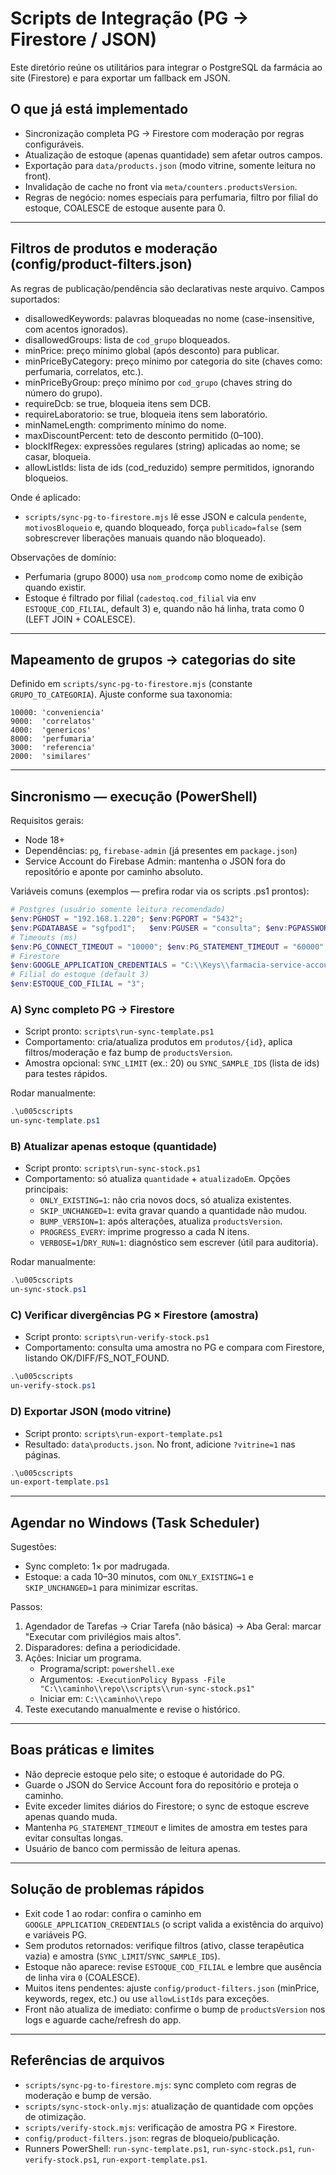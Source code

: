 # Scripts de Integração (PG → Firestore / JSON)

Este diretório reúne os utilitários para integrar o PostgreSQL da farmácia ao site (Firestore) e para exportar um fallback em JSON.

## O que já está implementado
- Sincronização completa PG → Firestore com moderação por regras configuráveis.
- Atualização de estoque (apenas quantidade) sem afetar outros campos.
- Exportação para `data/products.json` (modo vitrine, somente leitura no front).
- Invalidação de cache no front via `meta/counters.productsVersion`.
- Regras de negócio: nomes especiais para perfumaria, filtro por filial do estoque, COALESCE de estoque ausente para 0.

---

## Filtros de produtos e moderação (config/product-filters.json)
As regras de publicação/pendência são declarativas neste arquivo. Campos suportados:
- disallowedKeywords: palavras bloqueadas no nome (case-insensitive, com acentos ignorados).
- disallowedGroups: lista de `cod_grupo` bloqueados.
- minPrice: preço mínimo global (após desconto) para publicar.
- minPriceByCategory: preço mínimo por categoria do site (chaves como: perfumaria, correlatos, etc.).
- minPriceByGroup: preço mínimo por `cod_grupo` (chaves string do número do grupo).
- requireDcb: se true, bloqueia itens sem DCB.
- requireLaboratorio: se true, bloqueia itens sem laboratório.
- minNameLength: comprimento mínimo do nome.
- maxDiscountPercent: teto de desconto permitido (0–100).
- blockIfRegex: expressões regulares (string) aplicadas ao nome; se casar, bloqueia.
- allowListIds: lista de ids (cod_reduzido) sempre permitidos, ignorando bloqueios.

Onde é aplicado:
- `scripts/sync-pg-to-firestore.mjs` lê esse JSON e calcula `pendente`, `motivosBloqueio` e, quando bloqueado, força `publicado=false` (sem sobrescrever liberações manuais quando não bloqueado).

Observações de domínio:
- Perfumaria (grupo 8000) usa `nom_prodcomp` como nome de exibição quando existir.
- Estoque é filtrado por filial (`cadestoq.cod_filial` via env `ESTOQUE_COD_FILIAL`, default 3) e, quando não há linha, trata como 0 (LEFT JOIN + COALESCE).

---

## Mapeamento de grupos → categorias do site
Definido em `scripts/sync-pg-to-firestore.mjs` (constante `GRUPO_TO_CATEGORIA`). Ajuste conforme sua taxonomia:

```
10000: 'conveniencia'
9000:  'correlatos'
4000:  'genericos'
8000:  'perfumaria'
3000:  'referencia'
2000:  'similares'
```

---

## Sincronismo — execução (PowerShell)
Requisitos gerais:
- Node 18+
- Dependências: `pg`, `firebase-admin` (já presentes em `package.json`)
- Service Account do Firebase Admin: mantenha o JSON fora do repositório e aponte por caminho absoluto.

Variáveis comuns (exemplos — prefira rodar via os scripts .ps1 prontos):

```powershell
# Postgres (usuário somente leitura recomendado)
$env:PGHOST = "192.168.1.220"; $env:PGPORT = "5432";
$env:PGDATABASE = "sgfpod1";   $env:PGUSER = "consulta"; $env:PGPASSWORD = "***";
# Timeouts (ms)
$env:PG_CONNECT_TIMEOUT = "10000"; $env:PG_STATEMENT_TIMEOUT = "60000";
# Firestore
$env:GOOGLE_APPLICATION_CREDENTIALS = "C:\\Keys\\farmacia-service-account.json";
# Filial do estoque (default 3)
$env:ESTOQUE_COD_FILIAL = "3";
```

### A) Sync completo PG → Firestore
- Script pronto: `scripts\run-sync-template.ps1`
- Comportamento: cria/atualiza produtos em `produtos/{id}`, aplica filtros/moderação e faz bump de `productsVersion`.
- Amostra opcional: `SYNC_LIMIT` (ex.: 20) ou `SYNC_SAMPLE_IDS` (lista de ids) para testes rápidos.

Rodar manualmente:

```powershell
.\u005cscripts
un-sync-template.ps1
```

### B) Atualizar apenas estoque (quantidade)
- Script pronto: `scripts\run-sync-stock.ps1`
- Comportamento: só atualiza `quantidade` + `atualizadoEm`. Opções principais:
  - `ONLY_EXISTING=1`: não cria novos docs, só atualiza existentes.
  - `SKIP_UNCHANGED=1`: evita gravar quando a quantidade não mudou.
  - `BUMP_VERSION=1`: após alterações, atualiza `productsVersion`.
  - `PROGRESS_EVERY`: imprime progresso a cada N itens.
  - `VERBOSE=1`/`DRY_RUN=1`: diagnóstico sem escrever (útil para auditoria).

Rodar manualmente:

```powershell
.\u005cscripts
un-sync-stock.ps1
```

### C) Verificar divergências PG × Firestore (amostra)
- Script pronto: `scripts\run-verify-stock.ps1`
- Comportamento: consulta uma amostra no PG e compara com Firestore, listando OK/DIFF/FS_NOT_FOUND.

```powershell
.\u005cscripts
un-verify-stock.ps1
```

### D) Exportar JSON (modo vitrine)
- Script pronto: `scripts\run-export-template.ps1`
- Resultado: `data\products.json`. No front, adicione `?vitrine=1` nas páginas.

```powershell
.\u005cscripts
un-export-template.ps1
```

---

## Agendar no Windows (Task Scheduler)
Sugestões:
- Sync completo: 1× por madrugada.
- Estoque: a cada 10–30 minutos, com `ONLY_EXISTING=1` e `SKIP_UNCHANGED=1` para minimizar escritas.

Passos:
1) Agendador de Tarefas → Criar Tarefa (não básica) → Aba Geral: marcar "Executar com privilégios mais altos".
2) Disparadores: defina a periodicidade.
3) Ações: Iniciar um programa.
   - Programa/script: `powershell.exe`
   - Argumentos: `-ExecutionPolicy Bypass -File "C:\\caminho\\repo\\scripts\\run-sync-stock.ps1"`
   - Iniciar em: `C:\\caminho\\repo`
4) Teste executando manualmente e revise o histórico.

---

## Boas práticas e limites
- Não deprecie estoque pelo site; o estoque é autoridade do PG.
- Guarde o JSON do Service Account fora do repositório e proteja o caminho.
- Evite exceder limites diários do Firestore; o sync de estoque escreve apenas quando muda.
- Mantenha `PG_STATEMENT_TIMEOUT` e limites de amostra em testes para evitar consultas longas.
- Usuário de banco com permissão de leitura apenas.

---

## Solução de problemas rápidos
- Exit code 1 ao rodar: confira o caminho em `GOOGLE_APPLICATION_CREDENTIALS` (o script valida a existência do arquivo) e variáveis PG.
- Sem produtos retornados: verifique filtros (ativo, classe terapêutica vazia) e amostra (`SYNC_LIMIT`/`SYNC_SAMPLE_IDS`).
- Estoque não aparece: revise `ESTOQUE_COD_FILIAL` e lembre que ausência de linha vira `0` (COALESCE).
- Muitos itens pendentes: ajuste `config/product-filters.json` (minPrice, keywords, regex, etc.) ou use `allowListIds` para exceções.
- Front não atualiza de imediato: confirme o bump de `productsVersion` nos logs e aguarde cache/refresh do app.

---

## Referências de arquivos
- `scripts/sync-pg-to-firestore.mjs`: sync completo com regras de moderação e bump de versão.
- `scripts/sync-stock-only.mjs`: atualização de quantidade com opções de otimização.
- `scripts/verify-stock.mjs`: verificação de amostra PG × Firestore.
- `config/product-filters.json`: regras de bloqueio/publicação.
- Runners PowerShell: `run-sync-template.ps1`, `run-sync-stock.ps1`, `run-verify-stock.ps1`, `run-export-template.ps1`.

